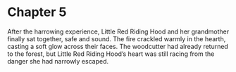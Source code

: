 # Chapter 5
After the harrowing experience, Little Red Riding Hood and her grandmother finally sat together, safe and sound. The fire crackled warmly in the hearth, casting a soft glow across their faces. The woodcutter had already returned to the forest, but Little Red Riding Hood’s heart was still racing from the danger she had narrowly escaped.
